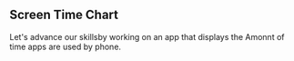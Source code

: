 ## Screen Time Chart

 Let's advance our skillsby working on an app that displays the
 Amonnt of time apps are used by phone.
